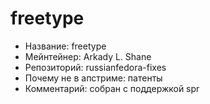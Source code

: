 freetype
========

* Название:                   freetype
* Мейнтейнер:                 Arkady L. Shane
* Репозиторий:                russianfedora-fixes
* Почему не в апстриме:       патенты
* Комментарий:                собран с поддержкой spr
